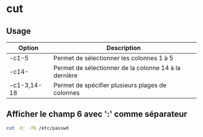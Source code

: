 # cut

## Usage

| Option       | Description |
|------------- |------------ |
| -c1-5        | Permet de sélectionner les colonnes 1 à 5             |
| -c14-        | Permet de sélectionner de la colonne 14 à la dernière |
| -c1-3,14-18  | Permet de spécifier plusieurs plages de colonnes      |


## Afficher le champ 6 avec ':' comme séparateur
```bash
cut -d: -f6 /etc/passwd
```
